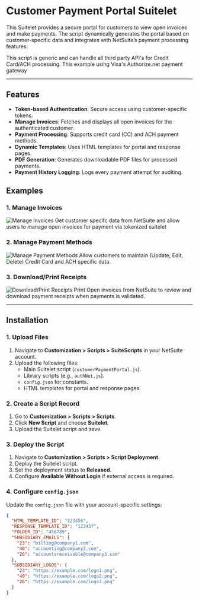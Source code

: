 # Customer Payment Portal Suitelet

This Suitelet provides a secure portal for customers to view open invoices and make payments. The script dynamically generates the portal based on customer-specific data and integrates with NetSuite’s payment processing features.

This script is generic and can handle all third party API's for Credit Card/ACH processing. This example using Visa's Authorize.net payment gateway

---

## **Features**

- **Token-based Authentication**: Secure access using customer-specific tokens.
- **Manage Invoices**: Fetches and displays all open invoices for the authenticated customer.
- **Payment Processing**: Supports credit card (CC) and ACH payment methods.
- **Dynamic Templates**: Uses HTML templates for portal and response pages.
- **PDF Generation**: Generates downloadable PDF files for processed payments.
- **Payment History Logging**: Logs every payment attempt for auditing.

## Examples

### 1. Manage Invoices
![Manage Invoices](https://i.imgur.com/R8AY3Vo.png)
Get customer specifc data from NetSuite and allow users to manage open invoices for payment via tokenized suitelet

### 2. Manage Payment Methods
![Manage Payment Methods](https://i.imgur.com/rgZ1hvu.png)
Allow customers to maintain (Update, Edit, Delete) Credit Card and ACH specific data.

### 3. Download/Print Receipts
![Download/Print Receipts](https://i.imgur.com/MHLJlSX.png)
Print Open invoices from NetSuite to review and download payment receipts when payments is validated.

---

## **Installation**

### **1. Upload Files**
1. Navigate to **Customization > Scripts > SuiteScripts** in your NetSuite account.
2. Upload the following files:
   - Main Suitelet script (`customerPaymentPortal.js`).
   - Library scripts (e.g., `authNet.js`).
   - `config.json` for constants.
   - HTML templates for portal and response pages.

### **2. Create a Script Record**
1. Go to **Customization > Scripts > Scripts**.
2. Click **New Script** and choose **Suitelet**.
3. Upload the Suitelet script and save.

### **3. Deploy the Script**
1. Navigate to **Customization > Scripts > Script Deployment**.
2. Deploy the Suitelet script.
3. Set the deployment status to **Released**.
4. Configure **Available Without Login** if external access is required.

### **4. Configure `config.json`**
Update the `config.json` file with your account-specific settings:
```json
{
  "HTML_TEMPLATE_ID": "123456",
  "RESPONSE_TEMPLATE_ID": "123457",
  "FOLDER_ID": "456789",
  "SUBSIDIARY_EMAILS": {
    "23": "billing@company1.com",
    "40": "accounting@company2.com",
    "26": "accountsreceivable@company3.com"
  },
  "SUBSIDIARY_LOGOS": {
    "23": "https://example.com/logo1.png",
    "40": "https://example.com/logo2.png",
    "26": "https://example.com/logo3.png"
  }
}